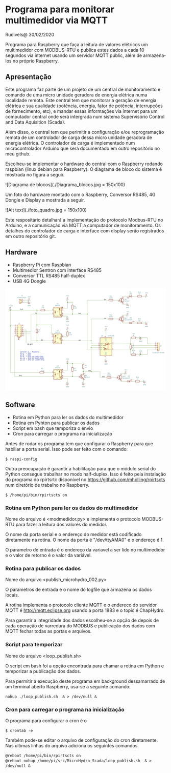 # Programa para monitorar multimedidor via MQTT
Rudivels@ 30/02/2020

Programa para Raspberry que faça a leitura de valores elétricos um multimedidor com MODBUS-RTU e publica estes dados a cada 10 segundos via internet usando um servidor MQTT públic, além de armazena-los no próprio Raspberry.

## Apresentação
Este programa faz parte de um projeto de um central de monitoramento e comando de uma micro unidade geradora de energia elétrica numa localidade remota. Este central tem que monitorar a geração de energia elétrica e sua qualidade (potência, energia, fator de potência, interrupções de fornecimento, etc), e mandar essas informações via internet para um computador central onde será intergrada num sistema Supervisório Control and Data Aquisition (Scada).

Além disso, o central tem que perimitir a configuração e/ou reprogramação remota de um controlador de carga dessa micro unidade geradora de energia elétrica. O controlador de carga é implementado num microcontrolador Arduino que será documentado em outro repositório no meu github. 

Escolheu-se implementar o hardware do central com o Raspberry rodando raspbian (linux debian para Raspberry). O diagrama de bloco do sistema é mostrada no figura a seguir.  

![Diagrama de blocos](./Diagrama_blocos.jpg = 150x100)

Um foto do hardware montado com o Raspberry, Conversor RS485, 4G Dongle e Display a mostrada a seguir.

![Alt text](./foto_quadro.jpg = 150x100)

Este respositário detalhará a implementação do protocolo Modbus-RTU no Arduino, e a comunicação via MQTT a computador de monitoramento.
Os detalhes do controlador de carga e interface com display serão registrados em outro repositório git.


## Hardware
- Raspberry Pi com Raspbian
- Multimedior Sentron com interface RS485
- Conversor TTL RS485 half-duplex
- USB 4G Dongle

![Alt text](./conv_cmos_rs485.jpg)



 
## Software
- Rotina em Python para ler os dados do multimedidor
- Rotina em Pyhton para publicar os dados
- Script em bash que temporiza o envio
- Cron para carregar o programa na inicialização

Antes de rodar os programa tem que configurar o Raspberry para que habiliar a porta serial. Isso pode ser feito com o comando:
```
$ raspi-config
```
Outra preocupação é garantir a habilitação para que o módulo serial do Python consegue trabalhar no modo half-duplex. Isso é feito pela instalação do programa do rpirtsrtc disponível no <https://github.com/mholling/rpirtscts> num diretório de trabalho no Raspberry.
```
$ /home/pi/bin/rpirtscts on
```

### Rotina em Python para ler os dados do multimedidor


Nome do arquivo é <modmedidor.py> e implementa o protocolo MODBUS-RTU para fazer a leitura dos valores do medidor.

O nome da porta serial e o endereço do medidor está codificado diretamente na rotina. O nome da porta é "/dev/ttyAMA0" e o endereço é 1.

O parametro de entrada é o endereço da variavel a ser lido no multimedidor e o valor de retorno é o valor da variável.
 
### Rotina para publicar os dados
Nome do arquivo <publish_microhydro_002.py>

O parametros de entrada é o nome do logfile que armazena os dados locais.

A rotina implementa o protocolo cliente MQTT e o endereco do servidor MQTT é  <http://mqtt.eclipse.org> usando a porta 1883 e o topic é  ChapHydro.

Para garantir a integridade dos dados escolheu-se a opção de depois de cada operação de varredura do MODBUS e publicação dos dados com MQTT fechar todas as portas e arquivos.  

### Script para temporizar
Nome do arquivo <loop_publish.sh>

O script em bash foi a opção encontrada para chamar a rotina em Python e temporizar a publicação dos dados.
 
Para permitir a execução deste programa em background dessamarrado de um terminal aberto Raspberry, usa-se a seguinte comando:

```
nohup ./loop_publish.sh  & > /dev/null &
```

### Cron para carregar o programa na inicialização

O programa para configurar o cron é o 
```
$ crontab -e
```
Também pode-se editar o arquivo de configuração do cron diretamente. Nas ultimas linhas do arquivo adiciona os seguintes comandos.
```
@reboot /home/pi/bin/rpirtscts on
@reboot nohup /home/pi/src/MicroHydro_Scada/loop_publish.sh  & > /dev/null &
```

